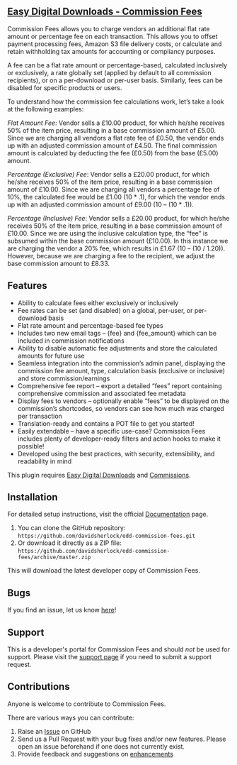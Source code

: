 ## [Easy Digital Downloads - Commission Fees](https://sellcomet.com/downloads/commission-fees/)

Commission Fees allows you to charge vendors an additional flat rate amount or percentage fee on each transaction. This allows you to offset payment processing fees, Amazon S3 file delivery costs, or calculate and retain withholding tax amounts for accounting or compliancy purposes.

A fee can be a flat rate amount or percentage-based, calculated inclusively or exclusively, a rate globally set (applied by default to all commission recipients), or on a per-download or per-user basis. Similarly, fees can be disabled for specific products or users.

To understand how the commission fee calculations work, let’s take a look at the following examples:

*Flat Amount Fee*: Vendor sells a £10.00 product, for which he/she receives 50% of the item price, resulting in a base commission amount of £5.00. Since we are charging all vendors a flat rate fee of £0.50, the vendor ends up with an adjusted commission amount of £4.50. The final commission amount is calculated by deducting the fee (£0.50) from the base (£5.00) amount.

*Percentage (Exclusive) Fee*: Vendor sells a £20.00 product, for which he/she receives 50% of the item price, resulting in a base commission amount of £10.00. Since we are charging all vendors a percentage fee of 10%, the calculated fee would be £1.00 (10 * .1), for which the vendor ends up with an adjusted commission amount of £9.00 (10 – (10 * .1)).

*Percentage (Inclusive) Fee*: Vendor sells a £20.00 product, for which he/she receives 50% of the item price, resulting in a base commission amount of £10.00. Since we are using the inclusive calculation type, the “fee” is subsumed within the base commission amount (£10.00). In this instance we are charging the vendor a 20% fee, which results in £1.67 (10 – (10 / 1.20)). However, because we are charging a fee to the recipient, we adjust the base commission amount to £8.33.

## Features

* Ability to calculate fees either exclusively or inclusively
* Fee rates can be set (and disabled) on a global, per-user, or per-download basis
* Flat rate amount and percentage-based fee types
* Includes two new email tags – {fee} and {fee_amount} which can be included in commission notifications
* Ability to disable automatic fee adjustments and store the calculated amounts for future use
* Seamless integration into the commission’s admin panel, displaying the commission fee amount, type, calculation basis (exclusive or inclusive) and store commission/earnings
* Comprehensive fee report – export a detailed “fees” report containing comprehensive commission and associated fee metadata
* Display fees to vendors – optionally enable “fees” to be displayed on the commission’s shortcodes, so vendors can see how much was charged per transaction
* Translation-ready and contains a POT file to get you started!
* Easily extendable – have a specific use-case? Commission Fees includes plenty of developer-ready filters and action hooks to make it possible!
* Developed using the best practices, with security, extensibility, and readability in mind

This plugin requires [Easy Digital Downloads](http://wordpress.org/extend/plugins/easy-digital-downloads/) and [Commissions](https://easydigitaldownloads.com/downloads/commissions/).

## Installation

For detailed setup instructions, visit the official [Documentation](https://sellcomet.com) page.

1. You can clone the GitHub repository: `https://github.com/davidsherlock/edd-commission-fees.git`
2. Or download it directly as a ZIP file: `https://github.com/davidsherlock/edd-commission-fees/archive/master.zip`

This will download the latest developer copy of Commission Fees.

## Bugs
If you find an issue, let us know [here](https://github.com/davidsherlock/edd-commission-fees/issues?state=open)!

## Support
This is a developer's portal for Commission Fees and should _not_ be used for support. Please visit the [support page](https://sellcomet.com/contact/) if you need to submit a support request.

## Contributions
Anyone is welcome to contribute to Commission Fees.

There are various ways you can contribute:

1. Raise an [Issue](https://github.com/davidsherlock/edd-commission-fees/issues) on GitHub
2. Send us a Pull Request with your bug fixes and/or new features. Please open an issue beforehand if one does not currently exist.
3. Provide feedback and suggestions on [enhancements](https://github.com/davidsherlock/edd-commission-fees/issues?direction=desc&labels=Enhancement&page=1&sort=created&state=open)

